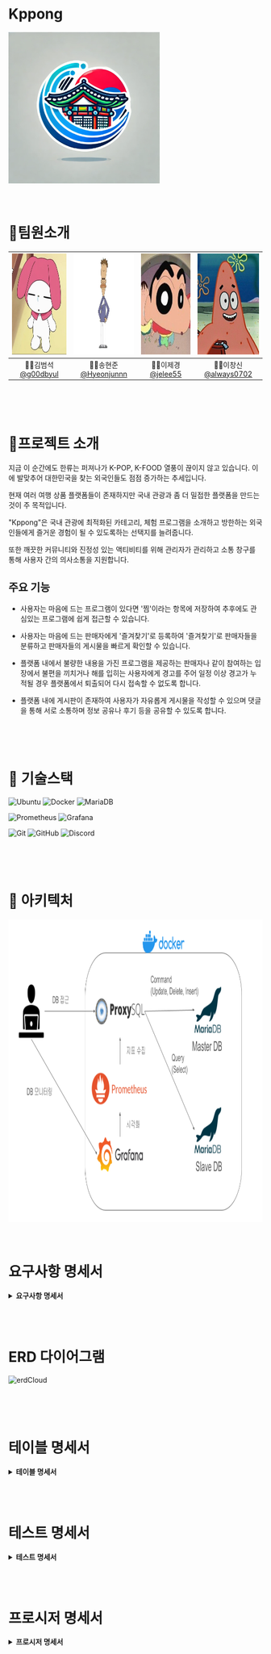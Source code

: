 # Kppong
<img src="profiles/logo.png" width="300" height="300"/>
<br/>
<br/>
<br/>

# 🫡팀원소개
<!-- ### 🧑‍💻김범석 [ @g00dbyul ](https://github.com/g00dbyul)
### 🧑‍💻송현준 [ @Hyeonjunnn ](https://github.com/Hyeonjunnn)
### 👩‍💻이제경 [ @jelee55 ](https://github.com/jelee55)  
### 🧑‍💻이창신 [ @always0702 ](https://github.com/always0702) -->

|<img src="profiles/mymelody.jpg" width="200" height="200"/> | <img src="profiles/mycall.png" width="200" height="200"/> |<img src="profiles/zzangu.png" width="200" height="200"/>|<img src="profiles/ddunge.png" width="200" height="200"/>|
| :------------------------------------------------------------: | :------------------------------------------------------------: |:------------------------------------------------------------: |:------------------------------------------------------------: |
|🧑‍💻김범석 [ @g00dbyul ](https://github.com/g00dbyul)|🧑‍💻송현준 [ @Hyeonjunnn ](https://github.com/Hyeonjunnn)|👩‍💻이제경 [ @jelee55 ](https://github.com/jelee55)|🧑‍💻이창신 [ @always0702 ](https://github.com/always0702)


<br/>
<br/>
<br/>


# 📣프로젝트 소개
지금 이 순간에도 한류는 퍼져나가 K-POP, K-FOOD 열풍이 끊이지 않고 있습니다. 이에 발맞추어 대한민국을 찾는 외국인들도 점점 증가하는 추세입니다. 

현재 여러 여행 상품 플랫폼들이 존재하지만 국내 관광과 좀 더 밀접한 플랫폼을 만드는 것이 주 목적입니다.

"Kppong"은 국내 관광에 최적화된 카테고리, 체험 프로그램을 소개하고 방한하는 외국인들에게 즐거운 경험이 될 수 있도록하는 선택지를 늘려줍니다. 

또한 깨끗한 커뮤니티와 진정성 있는 액티비티를 위해 관리자가 관리하고 소통 창구를 통해 사용자 간의 의사소통을 지원합니다.

## 주요 기능
* 사용자는 마음에 드는 프로그램이 있다면 '찜'이라는 항목에 저장하여 추후에도 관심있는 프로그램에 쉽게 접근할 수 있습니다.

* 사용자는 마음에 드는 판매자에게 '즐겨찾기'로 등록하여 '즐겨찾기'로 판매자들을 분류하고 판매자들의 게시물을 빠르게 확인할 수 있습니다.

* 플랫폼 내에서 불량한 내용을 가진 프로그램을 제공하는 판매자나 같이 참여하는 입장에서 불편을 끼치거나 해를 입히는 사용자에게 경고를 주어 일정 이상 경고가 누적될 경우 플랫폼에서 퇴출되어 다시 접속할 수 없도록 합니다.

* 플랫폼 내에 게시판이 존재하여 사용자가 자유롭게 게시물을 작성할 수 있으며 댓글을 통해 서로 소통하며 정보 공유나 후기 등을 공유할 수 있도록 합니다.

<br/>
<br/>
<br/>

# 🍔 기술스택


![Ubuntu](https://img.shields.io/badge/ubuntu-E95420?style=for-the-badge&logo=ubuntu&logoColor=FFFFFF)
![Docker](https://img.shields.io/badge/Docker-2496ED?style=for-the-badge&logo=docker&logoColor=white)
![MariaDB](https://img.shields.io/badge/MariaDB-003545?style=for-the-badge&logo=mariadb&logoColor=white)

![Prometheus](https://img.shields.io/badge/Prometheus-E6522C?style=for-the-badge&logo=Prometheus&logoColor=white)
![Grafana](https://img.shields.io/badge/grafana-%23F46800.svg?style=for-the-badge&logo=grafana&logoColor=white)

![Git](https://img.shields.io/badge/git-%23F05033.svg?style=for-the-badge&logo=git&logoColor=white)
![GitHub](https://img.shields.io/badge/github-%23121011.svg?style=for-the-badge&logo=github&logoColor=white)
![Discord](https://img.shields.io/badge/Discord-5865F2.svg?style=for-the-badge&logo=discord&logoColor=white)

<br/>
<br/>
<br/>


# 🍔 아키텍처
<img src="profiles/architecture.png" width="800" height="600"/> 
<br/>
<br/>
<br/>

# 요구사항 명세서
<details>
<summary> <b> 요구사항 명세서 </b> </summary>
<div markdown="1">


![요구사항 명세서](https://cdn.discordapp.com/attachments/1323349820890419314/1323350855365427360/--0.jpg?ex=67743206&is=6772e086&hm=aa7a0bb3d612d344c07294709427a2b00f6f9b4d8b96268f9978e54ee30b839f&)
![요구사항 명세서2](https://cdn.discordapp.com/attachments/1323349820890419314/1323350855830736906/--1.jpg?ex=67743206&is=6772e086&hm=64c66b5f7d407dbd770e94eb76aeed4cfb9c2c2dfb3ac3ba99cd9ffebaa10142&)


</div>
</details>

<br/>
<br/>
<br/>

# ERD 다이어그램
![erdCloud](https://cdn.discordapp.com/attachments/1323349820890419314/1323350575181598740/kppong.png?ex=677431c3&is=6772e043&hm=b0eddd83cac1a273940bff1b153c8160b8dd7ad36b34415265c76591101f9b3a&)

<br/>
<br/>
<br/>

# 테이블 명세서

<details>
<summary> <b> 테이블 명세서 </b> </summary>
<div markdown="1">

![테이블 명세서 1](https://cdn.discordapp.com/attachments/1323349820890419314/1323351149088346253/page-0001.jpg?ex=6774324c&is=6772e0cc&hm=85da5b700383b06c6f9864e2412af6f520891deac4a35347a110739b6b4b8810&)
![테이블 명세서 2](https://cdn.discordapp.com/attachments/1323349820890419314/1323351149625212928/page-0002.jpg?ex=6774324c&is=6772e0cc&hm=83ab84783c813b837044b346e34ed9f18cce717a0514132045e60f578c38e8fc&)
![테이블 명세서 3](https://cdn.discordapp.com/attachments/1323349820890419314/1323351148794478602/page-0003.jpg?ex=6774324c&is=6772e0cc&hm=4ee9c140f6ffca2755f0f771ccf7b21c73280c378cc147e50243a7aaf50f6c72&)


</div>
</details>

<br/>
<br/>
<br/>

# 테스트 명세서
<details>
<summary> <b> 테스트 명세서 </b> </summary>
<div markdown="1">

![테스트 명세서](https://cdn.discordapp.com/attachments/1323349820890419314/1323351683119579308/--0.jpg?ex=677432cb&is=6772e14b&hm=b3d441dc44275a67b76f0448d41edccfc082bbb861373e0087c1e5d386b95f7c&)
![테스트 명세서2](https://cdn.discordapp.com/attachments/1323349820890419314/1323351682423455774/--1.jpg?ex=677432cb&is=6772e14b&hm=4026f6c8844cf4b6dfb61663539502da15fde14f68b379ad23c533173c40e37e&)


</div>
</details>

<br/>
<br/>
<br/>

# 프로시저 명세서

<details>
<summary> <b> 프로시저 명세서 </b> </summary>
<div markdown="1">

![프로시저 명세서1](https://cdn.discordapp.com/attachments/1323349820890419314/1323352138528587886/page-0001.jpg?ex=67743338&is=6772e1b8&hm=15cc04669d20fd5c7737d7795f4be512caff3e3923d304cddadb4751a467e34c&)
![프로시저 명세서1](https://cdn.discordapp.com/attachments/1323349820890419314/1323352138209951856/page-0003.jpg?ex=67743338&is=6772e1b8&hm=8cf09b814c8873039179d93a676e46b9d4aa2fc1dde1afe78278c3c744e89787&)

</div>
</details>

<br/>
<br/>
<br/>

